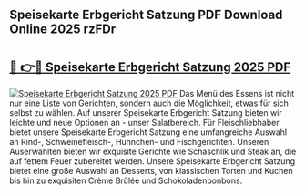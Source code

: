 ## Speisekarte Erbgericht Satzung PDF Download Online 2025 rzFDr

# <h2><a href="http://gc9l62a.nevu.top/?p=Speisekarte+Erbgericht+Satzung">🔗 👉🔴 Speisekarte Erbgericht Satzung 2025 PDF</a></h2>

[![Speisekarte Erbgericht Satzung 2025 PDF](https://i.imgur.com/dBaPXMq.png)](http://gc9l62a.nevu.top/?p=Speisekarte+Erbgericht+Satzung)
Das Menü des Essens ist nicht nur eine Liste von Gerichten, sondern auch die Möglichkeit, etwas für sich selbst zu wählen. Auf unserer Speisekarte Erbgericht Satzung bieten wir leichte und neue Optionen an - unser Salatbereich. Für Fleischliebhaber bietet unsere Speisekarte Erbgericht Satzung eine umfangreiche Auswahl an Rind-, Schweinefleisch-, Hühnchen- und Fischgerichten. Unseren Auserwählten bieten wir exquisite Gerichte wie Schaschlik und Steak an, die auf fettem Feuer zubereitet werden. Unsere Speisekarte Erbgericht Satzung bietet eine große Auswahl an Desserts, von klassischen Torten und Kuchen bis hin zu exquisiten Crème Brûlée und Schokoladenbonbons.
